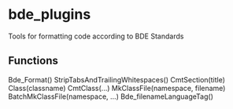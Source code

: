 bde_plugins
===========

Tools for formatting code according to BDE Standards


Functions
---------------
Bde_Format()
StripTabsAndTrailingWhitespaces()
CmtSection(title)
Class(classname)
CmtClass(...)
MkClassFile(namespace, filename)
BatchMkClassFile(namespace, ...)
Bde_filenameLanguageTag()
